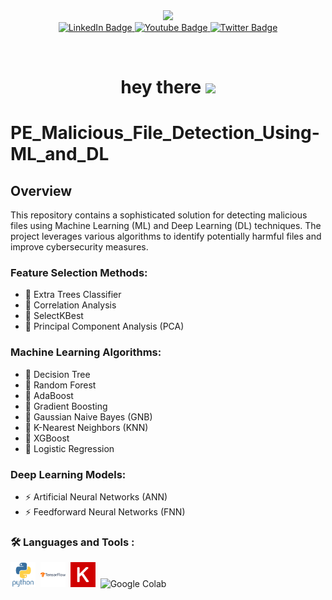 <div id="header" align="center">
  <img src="https://media.giphy.com/media/M9gbBd9nbDrOTu1Mqx/giphy.gif" width="100"/>
</div>

<div id="badges" align="center">
  <a href="your-linkedin-URL">
    <img src="https://img.shields.io/badge/LinkedIn-blue?style=for-the-badge&logo=linkedin&logoColor=white" alt="LinkedIn Badge"/>
  </a>
  <a href="your-youtube-URL">
    <img src="https://img.shields.io/badge/YouTube-red?style=for-the-badge&logo=youtube&logoColor=white" alt="Youtube Badge"/>
  </a>
  <a href="your-twitter-URL">
    <img src="https://img.shields.io/badge/Twitter-blue?style=for-the-badge&logo=twitter&logoColor=white" alt="Twitter Badge"/>
  </a>
</div>

<p align="center">
  <img src="https://komarev.com/ghpvc/?username=SuyashUtekar&style=flat-square&color=blue" alt=""/>
</p>

<h1 align="center">
  hey there
  <img src="https://media.giphy.com/media/hvRJCLFzcasrR4ia7z/giphy.gif" width="30px"/>
</h1>

# PE_Malicious_File_Detection_Using-ML_and_DL

## Overview
This repository contains a sophisticated solution for detecting malicious files using Machine Learning (ML) and Deep Learning (DL) techniques. The project leverages various algorithms to identify potentially harmful files and improve cybersecurity measures.

### Feature Selection Methods:

- :telescope: Extra Trees Classifier
- :telescope: Correlation Analysis
- :telescope: SelectKBest
- :telescope: Principal Component Analysis (PCA)

### Machine Learning Algorithms:

- :seedling: Decision Tree
- :seedling: Random Forest
- :seedling: AdaBoost
- :seedling: Gradient Boosting
- :seedling: Gaussian Naive Bayes (GNB)
- :seedling: K-Nearest Neighbors (KNN)
- :seedling: XGBoost
- :seedling: Logistic Regression

### Deep Learning Models:

- :zap: Artificial Neural Networks (ANN)
- :zap: Feedforward Neural Networks (FNN)

### :hammer_and_wrench: Languages and Tools :
<div>
  <img src="https://github.com/devicons/devicon/blob/master/icons/python/python-original-wordmark.svg" title="Python" alt="Python" width="40" height="40"/>&nbsp;
  <img src="https://github.com/devicons/devicon/blob/master/icons/tensorflow/tensorflow-original-wordmark.svg" title="TensorFlow" alt="TensorFlow" width="40" height="40"/>&nbsp;
  <img src="https://github.com/devicons/devicon/blob/master/icons/keras/keras-original.svg" title="Keras" alt="Keras" width="40" height="40"/>&nbsp;
  <img src="https://upload.wikimedia.org/wikipedia/commons/d/d0/Google_Colaboratory_SVG_Logo.svg" title="Google Colab" alt="Google Colab" width="40" height="40"/>&nbsp;
</div>
